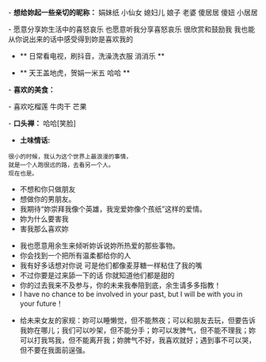 ﻿
- **想给妳起一些亲切的昵称：** 娟妹纸 小仙女 媳妇儿 娘子 老婆 傻居居 傻妞 小居居

- 愿意分享妳生活中的喜怒哀乐 也愿意听我分享喜怒哀乐 很欣赏和鼓励我 我也能从你说出来的话中感受得到妳是喜欢我的

- ** 日常看电视，刷抖音，洗澡洗衣服 消消乐 **

- ** 天王盖地虎，贺娟一米五  哈哈 **

- **喜欢的美食：**

- 喜欢吃榴莲 牛肉干 芒果

- **口头禅：** 哈哈[笑脸]
- **土味情话:**
```
很小的时候，我认为这个世界上最浪漫的事情，
就是一个人跑很远的路，去看另一个人。
现在也是。
```
* 不想和你只做朋友
* 想做你的男朋友。
* 我期待“妳崇拜我像个英雄，我宠爱妳像个孩纸”这样的爱情。
* 妳为什么要害我
* 害我那么喜欢妳
- 我也愿意用余生来倾听妳诉说妳所热爱的那些事物。
- 你会找到一个把所有温柔都给你的人
- 我有好多话想对你说 可是他们都像麦芽糖一样粘住了我的嘴
- 不过你要是过来舔一下的话 你就知道他们都是甜的
- 你的过去我来不及参与，你的未来我奉陪到底，余生请多多指教！
- I have no chance to be involved in your past, but I will be with you in your future！
* 给未来女友的家规：妳可以睡懒觉，但不能熬夜；可以和朋友去玩，但要告诉我妳在哪儿；我们可以吵架，但不能分手；妳可以发脾气，但不能不理我；妳可以打我骂我，但不能离开我；妳脾气不好，我喜欢就好；遇到事不可以哭，但不要在我面前逞强。